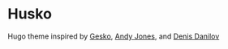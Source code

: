 # Husko

Hugo theme inspired by [Gesko](https://github.com/P0WEX/Gesko), [Andy Jones](https://dribbble.com/shots/6004451-Developer-Blog), and [Denis Danilov](https://dribbble.com/shots/7033826-Developer-s-blog)
